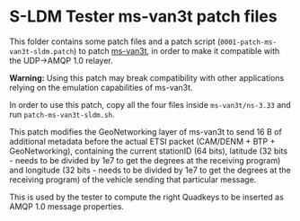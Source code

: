 # S-LDM Tester ms-van3t patch files

This folder contains some patch files and a patch script (`0001-patch-ms-van3t-sldm.patch`) to patch [ms-van3t](https://github.com/marcomali/ms-van3t), in order to make it compatible with the UDP->AMQP 1.0 relayer. 

**Warning:** Using this patch may break compatibility with other applications relying on the emulation capabilities of ms-van3t.

In order to use this patch, copy all the four files inside `ms-van3t/ns-3.33` and run `patch-ms-van3t-sldm.sh`.

This patch modifies the GeoNetworking layer of ms-van3t to send 16 B of additional metadata before the actual ETSI packet (CAM/DENM + BTP + GeoNetworking), containing the current stationID (64 bits), latitude (32 bits - needs to be divided by 1e7 to get the degrees at the receiving program) and longitude (32 bits - needs to be divided by 1e7 to get the degrees at the receiving program) of the vehicle sending that particular message.

This is used by the tester to compute the right Quadkeys to be inserted as AMQP 1.0 message properties.